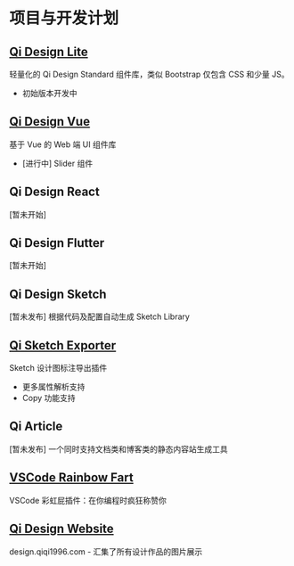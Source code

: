 # 项目与开发计划

## [Qi Design Lite](https://qiqi-1996.github.io/qi-design-lite)

轻量化的 Qi Design Standard 组件库，类似 Bootstrap 仅包含 CSS 和少量 JS。

* 初始版本开发中

## [Qi Design Vue](https://qiqi-1996.github.io/qi-design-vue)

基于 Vue 的 Web 端 UI 组件库

* [进行中] Slider 组件

## Qi Design React

[暂未开始]

## Qi Design Flutter

[暂未开始]

## Qi Design Sketch

[暂未发布] 根据代码及配置自动生成 Sketch Library

## [Qi Sketch Exporter](https://qiqii-1996.github.io/qi-sketch-exporter)

Sketch 设计图标注导出插件

* 更多属性解析支持
* Copy 功能支持

## Qi Article

[暂未发布] 一个同时支持文档类和博客类的静态内容站生成工具

## [VSCode Rainbow Fart](https://saekiraku.github.io/vscode-rainbow-fart)

VSCode 彩虹屁插件：在你编程时疯狂称赞你

## [Qi Design Website](https://design.qiqi1996.com)

design.qiqi1996.com - 汇集了所有设计作品的图片展示